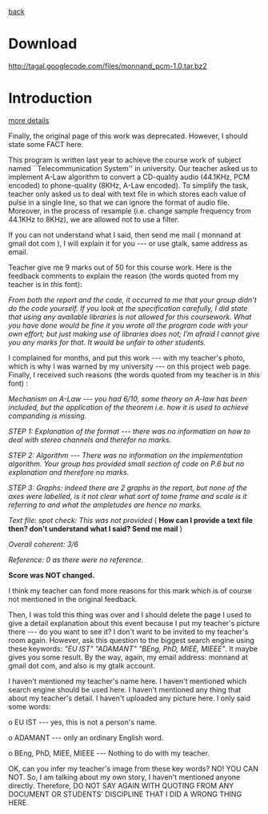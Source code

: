 [back](http://code.google.com/p/tagal/)
# Download #
http://tagal.googlecode.com/files/monnand_pcm-1.0.tar.bz2

# Introduction #
[more details](http://code.google.com/p/tagal/wiki/PCM_Truth)

Finally, the original page of this work was deprecated. However, I should state some FACT here.

This program is written last year to achieve the course work of subject named ``Telecommunication System'' in university. Our teacher asked us to implement A-Law algorithm to convert a CD-quality audio (44.1KHz, PCM encoded) to phone-quality (8KHz, A-Law encoded). To simplify the task, teacher only asked us to deal with text file in which stores each value of pulse in a single line, so that we can ignore the format of audio file. Moreover, in the process of resample (i.e. change sample frequency from 44.1KHz to 8KHz), we are allowed not to use a filter.

If you can not understand what I said, then send me mail ( monnand at gmail dot com ), I will explain it for you --- or use gtalk, same address as email.

Teacher give me 9 marks out of 50 for this course work. Here is the feedback comments to explain the reason (the words quoted from my teacher is in _this_ font):

_From both the report and the code, it occurred to me that your group didn’t do the code yourself. If you look at the specification carefully, I did state that using any available libraries is not allowed for this coursework. What you have done would be fine it you wrote all the program code with your own effort; but just making use of libraries does not; I’m afraid I cannot give you any marks for that. It would be unfair to other students._

I complained for months, and put this work --- with my teacher's photo, which is why I was warned by my university --- on this project web page. Finally, I received such reasons (the words quoted from my teacher is in _this_ font) :

_Mechanism on A-Law --- you had 6/10, some theory on A-law has been included, but the application of the theorem i.e. how it is used to achieve companding is missing._

_STEP 1: Explanation of the format --- there was no information on how to deal with stereo channels and therefor no marks._

_STEP 2: Algorithm --- There was no information on the implementation algorithm. Your group has provided small section of code on P.6 but no explanation and therefore no marks._

_STEP 3: Graphs: indeed there are 2 graphs in the report, but none of the axes were labelled, is it not clear what sort of tome frame and scale is it referring to and what the ampletudes are hence no marks._

_Text file: spot check: This was not provided_ ( **How can I provide a text file then? don't understand what I said? Send me mail** )

_Overall coherent: 3/6_

_Reference: 0 as there were no reference._

**Score was NOT changed.**

I think my teacher can fond more reasons for this mark which is of course not mentioned in the original feedback.

Then, I was told this thing was over and I should delete the page I used to give a detail explanation about this event because I put my teacher's picture there --- do you want to see it?  I don't want to be invited to my teacher's room again. However, ask this question to the biggest search engine using these keywords: _"EU IST" "ADAMANT" "BEng, PhD, MIEE, MIEEE"_. It maybe gives you some result. By the way, again, my email address: monnand at gmail dot com, and also is my gtalk account.

I haven't mentioned my teacher's name here. I haven't mentioned which search engine should be used here. I haven't mentioned any thing that about my teacher's detail. I haven't uploaded any picture here. I only said some words:

o EU IST --- yes, this is not a person's name.

o ADAMANT --- only an ordinary English word.

o BEng, PhD, MIEE, MIEEE --- Nothing to do with my teacher.

OK, can you infer my teacher's image from these key words? NO! YOU CAN NOT. So, I am talking about my own story, I haven't mentioned anyone directly. Therefore, DO NOT SAY AGAIN WITH QUOTING FROM ANY DOCUMENT OR STUDENTS' DISCIPLINE THAT I DID A WRONG THING HERE.